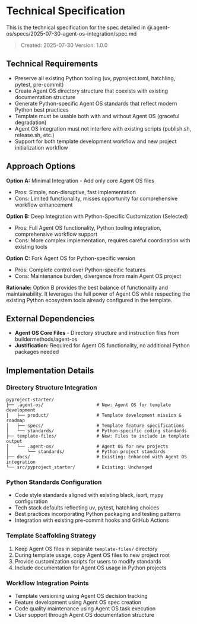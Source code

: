 # Technical Specification

This is the technical specification for the spec detailed in @.agent-os/specs/2025-07-30-agent-os-integration/spec.md

> Created: 2025-07-30
> Version: 1.0.0

## Technical Requirements

- Preserve all existing Python tooling (uv, pyproject.toml, hatchling, pytest, pre-commit)
- Create Agent OS directory structure that coexists with existing documentation structure
- Generate Python-specific Agent OS standards that reflect modern Python best practices
- Template must be usable both with and without Agent OS (graceful degradation)
- Agent OS integration must not interfere with existing scripts (publish.sh, release.sh, etc.)
- Support for both template development workflow and new project initialization workflow

## Approach Options

**Option A:** Minimal Integration - Add only core Agent OS files
- Pros: Simple, non-disruptive, fast implementation
- Cons: Limited functionality, misses opportunity for comprehensive workflow enhancement

**Option B:** Deep Integration with Python-Specific Customization (Selected)
- Pros: Full Agent OS functionality, Python tooling integration, comprehensive workflow support
- Cons: More complex implementation, requires careful coordination with existing tools

**Option C:** Fork Agent OS for Python-specific version
- Pros: Complete control over Python-specific features
- Cons: Maintenance burden, divergence from main Agent OS project

**Rationale:** Option B provides the best balance of functionality and maintainability. It leverages the full power of Agent OS while respecting the existing Python ecosystem tools already configured in the template.

## External Dependencies

- **Agent OS Core Files** - Directory structure and instruction files from buildermethods/agent-os
- **Justification:** Required for Agent OS functionality, no additional Python packages needed

## Implementation Details

### Directory Structure Integration

```
pyproject-starter/
├── .agent-os/                    # New: Agent OS for template development
│   ├── product/                  # Template development mission & roadmap
│   ├── specs/                    # Template feature specifications
│   └── standards/                # Python-specific coding standards
├── template-files/               # New: Files to include in template output
│   └── .agent-os/                # Agent OS for new projects
│       └── standards/            # Python project standards
├── docs/                         # Existing: Enhanced with Agent OS integration
└── src/pyproject_starter/        # Existing: Unchanged
```

### Python Standards Configuration

- Code style standards aligned with existing black, isort, mypy configuration
- Tech stack defaults reflecting uv, pytest, hatchling choices
- Best practices incorporating Python packaging and testing patterns
- Integration with existing pre-commit hooks and GitHub Actions

### Template Scaffolding Strategy

1. Keep Agent OS files in separate `template-files/` directory
2. During template usage, copy Agent OS files to new project root
3. Provide customization scripts for users to modify standards
4. Include documentation for Agent OS usage in Python projects

### Workflow Integration Points

- Template versioning using Agent OS decision tracking
- Feature development using Agent OS spec creation
- Code quality maintenance using Agent OS task execution
- User support through Agent OS documentation structure